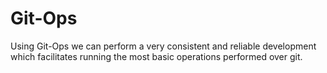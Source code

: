 # Git-Ops
Using Git-Ops we can perform a very consistent and reliable development which facilitates running the most basic operations performed over git.
